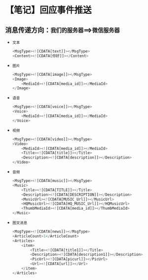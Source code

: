 # 【笔记】回应事件推送

## 消息传递方向：`我们的服务器`==>`微信服务器`

- `文本`
    ```js
    <MsgType><![CDATA[text]]></MsgType>
    <Content><![CDATA[你好]]></Content>
    ```
    
- `图片`
    ```js
    <MsgType><![CDATA[image]]></MsgType>
    <Image>
        <MediaId><![CDATA[media_id]]></MediaId>
    </Image>
    ``` 
    
- `语音`
    ```js
    <MsgType><![CDATA[voice]]></MsgType>
    <Voice>
        <MediaId><![CDATA[media_id]]></MediaId>
    </Voice>
    ``` 
    
- `视频`
    ```js
    <MsgType><![CDATA[video]]></MsgType>
    <Video>
        <MediaId><![CDATA[media_id]]></MediaId>
        <Title><![CDATA[title]]></Title>
        <Description><![CDATA[description]]></Description>
    </Video>
    ```
    
- `音频`
    ```js
    <MsgType><![CDATA[music]]></MsgType>
    <Music>
        <Title><![CDATA[TITLE]]></Title>
        <Description><![CDATA[DESCRIPTION]]></Description>
        <MusicUrl><![CDATA[MUSIC_Url]]></MusicUrl>
        <HQMusicUrl><![CDATA[HQ_MUSIC_Url]]></HQMusicUrl>
        <ThumbMediaId><![CDATA[media_id]]></ThumbMediaId>
    </Music>
    ```
    
- `图文消息`
    ```js
    <MsgType><![CDATA[news]]></MsgType>
    <ArticleCount>1</ArticleCount>
    <Articles>
        <item>
            <Title><![CDATA[title1]]></Title>
            <Description><![CDATA[description1]]></Description>
            <PicUrl><![CDATA[picurl]]></PicUrl>
            <Url><![CDATA[url]]></Url>
        </item>
    </Articles>
    ```
    
